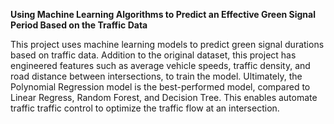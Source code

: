 **Using Machine Learning Algorithms to Predict an Effective Green Signal Period Based on the Traffic Data**

This project uses machine learning models to predict green signal durations based on traffic data. Addition to the original dataset, this project has engineered features such as average vehicle speeds, traffic density, and road distance between intersections, to train the model. 
Ultimately, the Polynomial Regression model is the best-performed model, compared to Linear Regress, Random Forest, and Decision Tree. This enables automate traffic traffic control to optimize the traffic flow at an intersection. 

